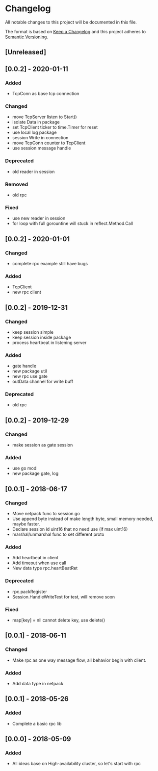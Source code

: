 # Changelog
All notable changes to this project will be documented in this file.

The format is based on [Keep a Changelog](https://keepachangelog.com/en/1.0.0/)
and this project adheres to [Semantic Versioning](http://semver.org/spec/v2.0.0.html).

## [Unreleased]
## [0.0.2] - 2020-01-11
### Added
- TcpConn as base tcp connection
### Changed
- move TcpServer listen to Start()
- isolate Data in package
- set TcpClient ticker to time.Timer for reset
- use local log package
- session Write in connection
- move TcpConn counter to TcpClient
- use session message handle
### Deprecated
- old reader in session
### Removed
- old rpc
### Fixed
- use new reader in session
- for loop with full gorountine will stuck in reflect.Method.Call

## [0.0.2] - 2020-01-01
### Changed
- complete rpc example still have bugs
### Added
- TcpClient
- new rpc client

## [0.0.2] - 2019-12-31
### Changed
- keep session simple
- keep session inside package
- process heartbeat in listening server
### Added
- gate handle 
- new package util
- new rpc use gate
- outData channel for write buff
### Deprecated
- old rpc

## [0.0.2] - 2019-12-29
### Changed
- make session as gate session
### Added
- use go mod
- new package gate, log

## [0.0.1] - 2018-06-17
### Changed
- Move netpack func to session.go
- Use append byte instead of make length byte, small memory needed, maybe faster.
- Declare session id uint16 that no need use (if max uint16)
- marshal/unmarshal func to set different proto
### Added
- Add heartbeat in client
- Add timeout when use call
- New data type rpc.heartBeatRet
### Deprecated
- rpc.packRegister
- Session.HandleWriteTest for test, will remove soon
### Fixed
- map[key] = nil cannot delete key, use delete()

## [0.0.1] - 2018-06-11
### Changed
- Make rpc as one way message flow, all behavior begin with client.
### Added
- Add data type in netpack

## [0.0.1] - 2018-05-26
### Added
- Complete a basic rpc lib

## [0.0.0] - 2018-05-09
### Added
- All ideas base on High-availability cluster, so let's start with rpc
